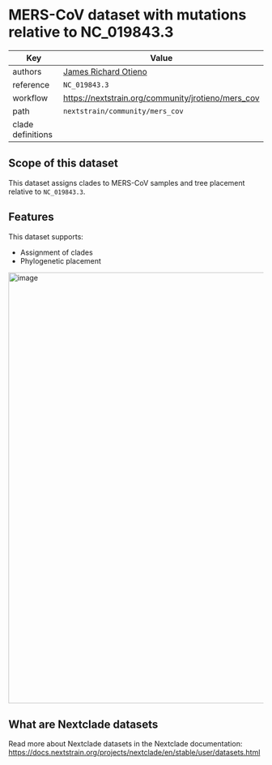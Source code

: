 # MERS-CoV dataset with mutations relative to NC_019843.3

| Key               | Value                                                                                                                                                             |
| ----------------- | ----------------------------------------------------------------------------------------------------------------------------------------------------------------  |
| authors           | [James Richard Otieno](https://jamesrichardotieno.com)                                                                                                            |
| reference         | `NC_019843.3`                                                                                                                                                     |
| workflow          | https://nextstrain.org/community/jrotieno/mers_cov                                                                                       |
| path              | `nextstrain/community/mers_cov`                                                                                                                                                 |
| clade definitions |                                                                                                                                                                   |

## Scope of this dataset

This dataset assigns clades to MERS-CoV samples and tree placement relative to `NC_019843.3`.

## Features

This dataset supports:

- Assignment of clades
- Phylogenetic placement

<img width="1571" height="850" alt="image" src="https://github.com/user-attachments/assets/198a408a-aa89-4161-b327-dd92c83bdca9" />


## What are Nextclade datasets

Read more about Nextclade datasets in the Nextclade documentation: https://docs.nextstrain.org/projects/nextclade/en/stable/user/datasets.html
